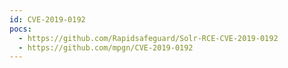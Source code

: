 ```yaml
---
id: CVE-2019-0192
pocs:
  - https://github.com/Rapidsafeguard/Solr-RCE-CVE-2019-0192
  - https://github.com/mpgn/CVE-2019-0192
---
```


